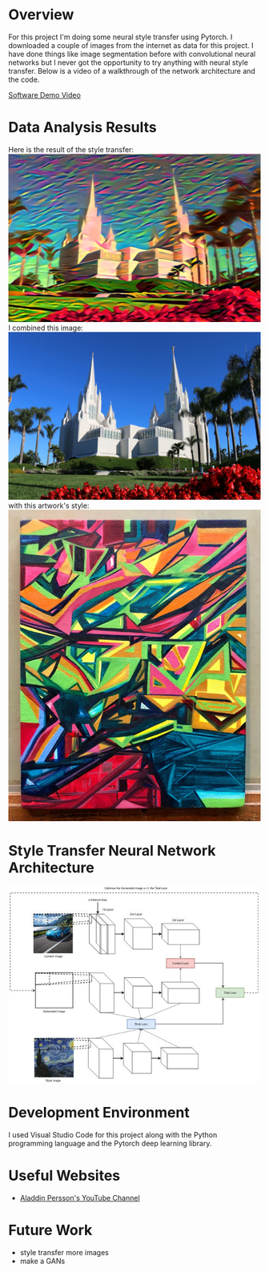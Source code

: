 # Overview

For this project I'm doing some neural style transfer using Pytorch. I downloaded a couple of images from the internet as data for this project.
I have done things like image segmentation before with convolutional neural networks but I never got the opportunity to try anything with neural style transfer. 
Below is a video of a walkthrough of the network architecture and the code.

[Software Demo Video](http://youtube.link.goes.here)

# Data Analysis Results

Here is the result of the style transfer:
![San Diego LDS temple in style](modern_temple.png)
I combined this image:
![San Diego Temple](san_diego_temple.jpg)
with this artwork's style:
![modern art](modern_art.jpg)

# Style Transfer Neural Network Architecture
![Style Transfer Network](architecture.jpeg)

# Development Environment

I used Visual Studio Code for this project along with the Python programming language and the Pytorch deep learning library.

# Useful Websites

* [Aladdin Persson's YouTube Channel](https://www.youtube.com/channel/UCkzW5JSFwvKRjXABI-UTAkQ)

# Future Work

* style transfer more images
* make a GANs
